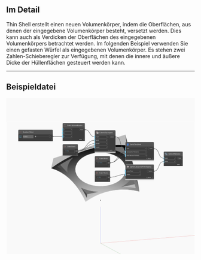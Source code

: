 ## Im Detail
Thin Shell erstellt einen neuen Volumenkörper, indem die Oberflächen, aus denen der eingegebene Volumenkörper besteht, versetzt werden. Dies kann auch als Verdicken der Oberflächen des eingegebenen Volumenkörpers betrachtet werden. Im folgenden Beispiel verwenden Sie einen gefasten Würfel als eingegebenen Volumenkörper. Es stehen zwei Zahlen-Schieberegler zur Verfügung, mit denen die innere und äußere Dicke der Hüllenflächen gesteuert werden kann.
___
## Beispieldatei

![ThinShell](./Autodesk.DesignScript.Geometry.Solid.ThinShell_img.jpg)

